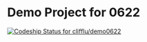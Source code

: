 # Demo Project for 0622

[ ![Codeship Status for clifflu/demo0622](https://app.codeship.com/projects/63bba800-3958-0135-6758-6a5a1ca5d949/status?branch=master)](https://app.codeship.com/projects/228189)
